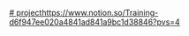 [# project](https://www.notion.so/Training-d6f947ee020a4841ad841a9bc1d38846?pvs=4)https://www.notion.so/Training-d6f947ee020a4841ad841a9bc1d38846?pvs=4
